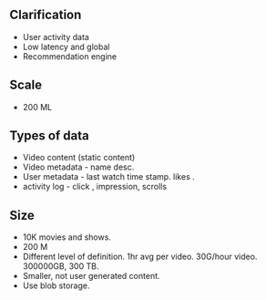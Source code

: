 ## Clarification

- User activity data
- Low latency and global
- Recommendation engine

## Scale
- 200 ML

## Types of data
- Video content (static content)
- Video metadata - name desc.
- User metadata - last watch time stamp. likes .
- activity log - click , impression, scrolls

## Size
- 10K movies and shows.
- 200 M
- Different level of definition. 1hr avg per video. 30G/hour video. 300000GB, 300 TB.
- Smaller, not user generated content. 
- Use blob storage.